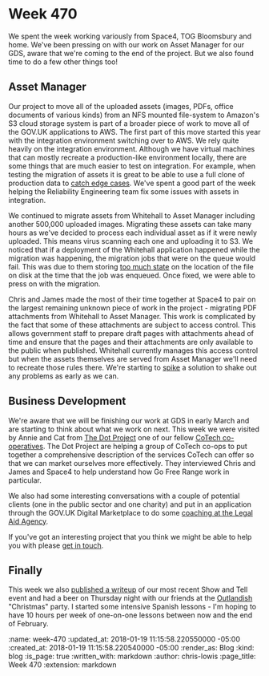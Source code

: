 Week 470
========

We spent the week working variously from Space4, TOG Bloomsbury and home. We've been pressing on with our work on Asset Manager for our GDS, aware that we're coming to the end of the project. But we also found time to do a few other things too!

## Asset Manager

Our project to move all of the uploaded assets (images, PDFs, office documents of various kinds) from an NFS mounted file-system to Amazon's S3 cloud storage system is part of a broader piece of work to move all of the GOV.UK applications to AWS. The first part of this move started this year with the integration environment switching over to AWS. We rely quite heavily on the integration environment. Although we have virtual machines that can mostly recreate a production-like environment locally, there are some things that are much easier to test on integration. For example, when testing the migration of assets it is great to be able to use a full clone of production data to [catch edge cases](https://github.com/alphagov/asset-manager/pull/396). We've spent a good part of the week helping the Reliability Engineering team fix some issues with assets in integration.

We continued to migrate assets from Whitehall to Asset Manager including another 500,000 uploaded images. Migrating these assets can take many hours as we've decided to process each individual asset as if it were newly uploaded. This means virus scanning each one and uploading it to S3. We noticed that if a deployment of the Whitehall application happened while the migration was happening, the migration jobs that were on the queue would fail. This was due to them storing [too much state](https://github.com/alphagov/asset-manager/issues/414) on the location of the file on disk at the time that the job was enqueued. Once fixed, we were able to press on with the migration.

Chris and James made the most of their time together at Space4 to pair on the largest remaining unknown piece of work in the project - migrating PDF attachments from Whitehall to Asset Manager. This work is complicated by the fact that some of these attachments are subject to access control. This allows government staff to prepare draft pages with attachments ahead of time and ensure that the pages and their attachments are only available to the public when published. Whitehall currently manages this access control but when the assets themselves are served from Asset Manager we'll need to recreate those rules there. We're starting to [spike](https://en.wikipedia.org/wiki/Spike_(software_development)) a solution to shake out any problems as early as we can.

## Business Development

We're aware that we will be finishing our work at GDS in early March and are starting to think about what we work on next. This week we were visited by Annie and Cat from [The Dot Project](http://www.thedotproject.co/) one of our fellow [CoTech co-operatives](http://coops.tech/). The Dot Project are helping a group of CoTech co-ops to put together a comprehensive description of the services CoTech can offer so that we can market ourselves more effectively. They interviewed Chris and James and Space4 to help understand how Go Free Range work in particular.

We also had some interesting conversations with a couple of potential clients (one in the public sector and one charity) and put in an application through the GOV.UK Digital Marketplace to do some [coaching at the Legal Aid Agency](https://www.digitalmarketplace.service.gov.uk//digital-outcomes-and-specialists/opportunities/6003).

If you've got an interesting project that you think we might be able to help you with please [get in touch](mailto:lets@gofreerange.com).

## Finally

This week we also [published a writeup](http://gofreerange.com/show-and-tell-40) of our most recent Show and Tell event and had a beer on Thursday night with our friends at the [Outlandish](https://outlandish.com/) "Christmas" party. I started some intensive Spanish lessons - I'm hoping to have 10 hours per week of one-on-one lessons between now and the end of February.

:name: week-470
:updated_at: 2018-01-19 11:15:58.220550000 -05:00
:created_at: 2018-01-19 11:15:58.220540000 -05:00
:render_as: Blog
:kind: blog
:is_page: true
:written_with: markdown
:author: chris-lowis
:page_title: Week 470
:extension: markdown
